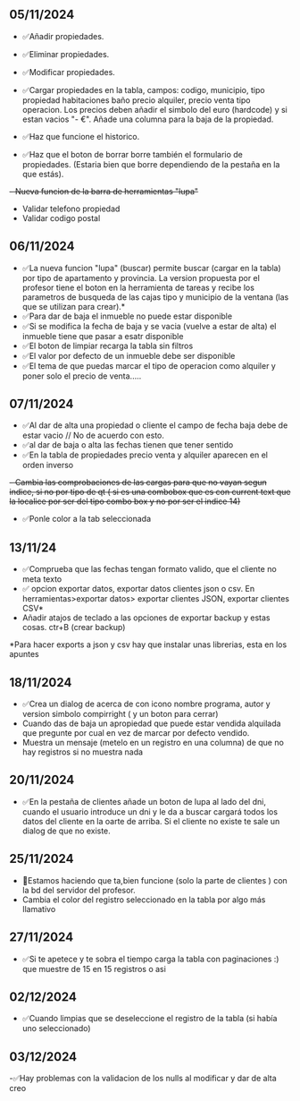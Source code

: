 ## 05/11/2024

- ✅Añadir propiedades. 
- ✅Eliminar propiedades.
- ✅Modificar propiedades.

- ✅Cargar propiedades en la tabla, campos: codigo, municipio, tipo propiedad habitaciones baño precio alquiler, precio venta tipo operacion. Los precios deben añadir el simbolo del euro (hardcode) y si estan vacios "- €".
Añade una columna para la baja de la propiedad.

- ✅Haz que funcione el historico.
- ✅Haz que el boton de borrar borre también el formulario de propiedades. (Estaria bien que borre dependiendo de la pestaña en la que estás).

~~- Nueva funcion de la barra de herramientas "lupa"~~

- Validar telefono propiedad
- Validar codigo postal

## 06/11/2024

- ✅La nueva funcion "lupa" (buscar) permite buscar (cargar en la tabla) por tipo de apartamento y provincia.
La version propuesta por el profesor tiene el boton en la herramienta de tareas y recibe los parametros de busqueda de las cajas tipo y municipio de la ventana (las que se utilizan para crear).*
- ✅Para dar de baja el inmueble no puede estar disponible
- ✅Si se modifica la fecha de baja y se vacia (vuelve a estar de alta) el inmueble tiene que pasar a esatr disponible
- ✅El boton de limpiar recarga la tabla sin filtros
- ✅El valor por defecto de un inmueble debe ser disponible
- ✅El tema de que puedas marcar el tipo de operacion como alquiler y poner solo el precio de venta.....



## 07/11/2024

- ✅Al dar de alta una propiedad o cliente el campo de fecha baja debe de estar vacio // No de acuerdo con esto.
- ✅al dar de baja o alta las fechas tienen que tener sentido
- ✅En la tabla de propiedades precio venta y alquiler aparecen en el orden inverso

~~- Cambia las comprobaciones de las cargas para que no vayan segun indice, si no por tipo de qt ( si es una combobox que es con current text que la localice por ser del tipo combo box y no por ser el indice 14)~~
- ✅Ponle color a la tab seleccionada

## 13/11/24
- ✅Comprueba que las fechas tengan formato valido, que el cliente no meta texto
- ✅ opcion exportar datos, exportar datos clientes json o csv. En herramientas>exportar datos> exportar clientes JSON, exportar clientes CSV*
- Añadir atajos de teclado a las opciones de exportar backup y estas cosas. ctr+B (crear backup)

*Para hacer exports a json y csv hay que instalar unas librerias, esta en los apuntes


## 18/11/2024
- ✅Crea un dialog de acerca de con icono nombre programa, autor y version simbolo compirright ( y un boton para cerrar)
- Cuando das de baja un apropiedad que puede estar vendida alquilada que pregunte por cual en vez de marcar por defecto vendido.
- Muestra un mensaje (metelo en un registro en una columna) de que no hay registros si no muestra nada

## 20/11/2024
- ✅En la pestaña de clientes añade un boton de lupa al lado del dni, cuando el usuario introduce un dni y le da a buscar cargará todos los datos del cliente en la oarte de arriba. Si el cliente no existe te sale un dialog de que no existe.

## 25/11/2024
- 🛑Estamos haciendo que ta,bien funcione (solo la parte de clientes ) con la bd del servidor del profesor.
- Cambia el color del registro seleccionado en la tabla por algo más llamativo

## 27/11/2024
- ✅Si te apetece y te sobra el tiempo carga la tabla con paginaciones :) que muestre de 15 en 15 registros o asi

## 02/12/2024
- ✅Cuando limpias que se deseleccione el registro de la tabla (si había uno seleccionado)

## 03/12/2024
-✅Hay problemas con la validacion de los nulls al modificar y dar de alta creo

